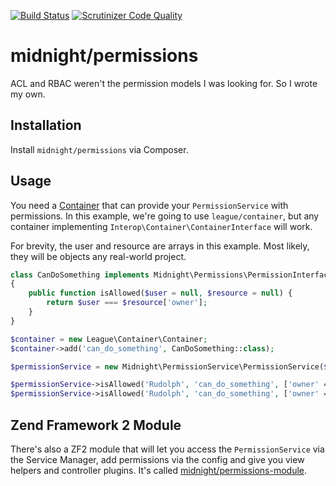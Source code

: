 [![Build Status](https://travis-ci.org/MidnightDesign/midnight-permissions.svg?branch=master)](https://travis-ci.org/MidnightDesign/midnight-permissions)
[![Scrutinizer Code Quality](https://scrutinizer-ci.com/g/MidnightDesign/midnight-permissions/badges/quality-score.png?b=master)](https://scrutinizer-ci.com/g/MidnightDesign/midnight-permissions/?branch=master)

midnight/permissions
====================

ACL and RBAC weren't the permission models I was looking for. So I wrote my own.

## Installation

Install `midnight/permissions` via Composer.

## Usage

You need a [Container](https://github.com/container-interop/container-interop) that can provide your `PermissionService`
with permissions. In this example, we're going to use `league/container`, but any container implementing 
`Interop\Container\ContainerInterface` will work.

For brevity, the user and resource are arrays in this example. Most likely, they will be objects any real-world project.

```php
class CanDoSomething implements Midnight\Permissions\PermissionInterface
{
    public function isAllowed($user = null, $resource = null) {
        return $user === $resource['owner'];
    }
}

$container = new League\Container\Container;
$container->add('can_do_something', CanDoSomething::class);

$permissionService = new Midnight\PermissionService\PermissionService($container);

$permissionService->isAllowed('Rudolph', 'can_do_something', ['owner' => 'Rudolph']); // true
$permissionService->isAllowed('Rudolph', 'can_do_something', ['owner' => 'Christoph']); // false
```

## Zend Framework 2 Module

There's also a ZF2 module that will let you access the `PermissionService` via the Service Manager, add permissions via 
the config and give you view helpers and controller plugins. It's called 
[midnight/permissions-module](https://github.com/MidnightDesign/midnight-permissions-module).
